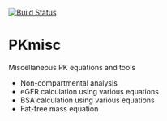 [![Build Status](https://travis-ci.org/ronkeizer/PKmisc.svg?branch=master)](https://travis-ci.org/ronkeizer/PKmisc)

# PKmisc
Miscellaneous PK equations and tools

- Non-compartmental analysis
- eGFR calculation using various equations
- BSA calculation using various equations
- Fat-free mass equation
